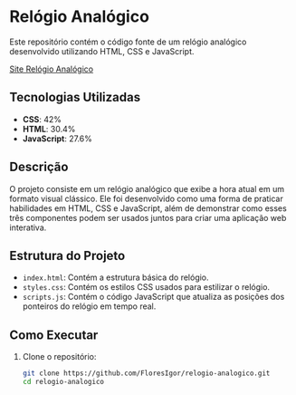 # Relógio Analógico

Este repositório contém o código fonte de um relógio analógico desenvolvido utilizando HTML, CSS e JavaScript.

<a href="https://floresigor.github.io/relogio-analogico/" target="_blank"> Site Relógio Analógico</a>

## Tecnologias Utilizadas

- **CSS**: 42%
- **HTML**: 30.4%
- **JavaScript**: 27.6%

## Descrição

O projeto consiste em um relógio analógico que exibe a hora atual em um formato visual clássico. Ele foi desenvolvido como uma forma de praticar habilidades em HTML, CSS e JavaScript, além de demonstrar como esses três componentes podem ser usados juntos para criar uma aplicação web interativa.

## Estrutura do Projeto

- `index.html`: Contém a estrutura básica do relógio.
- `styles.css`: Contém os estilos CSS usados para estilizar o relógio.
- `scripts.js`: Contém o código JavaScript que atualiza as posições dos ponteiros do relógio em tempo real.

## Como Executar

1. Clone o repositório:
   ```bash
   git clone https://github.com/FloresIgor/relogio-analogico.git
   cd relogio-analogico

